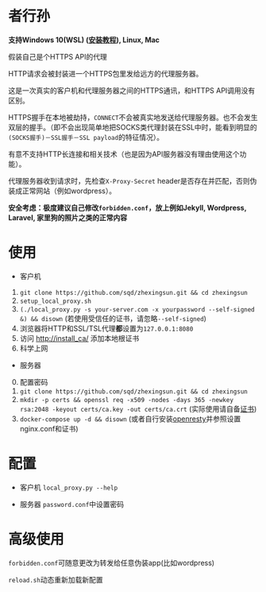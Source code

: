 # 者行孙
**支持Windows 10(WSL) ([安装教程](https://zhuanlan.zhihu.com/p/24537874)), Linux, Mac**

假装自己是个HTTPS API的代理

HTTP请求会被封装进一个HTTPS包里发给远方的代理服务器。

这是一次真实的客户机和代理服务器之间的HTTPS通讯，和HTTPS API调用没有区别。

HTTPS握手在本地被劫持，`CONNECT`不会被真实地发送给代理服务器。也不会发生双层的握手。（即不会出现简单地把SOCKS类代理封装在SSL中时，能看到明显的`(SOCKS握手)－SSL握手－SSL payload`的特征情况）。

有意不支持HTTP长连接和相关技术（也是因为API服务器没有理由使用这个功能）。

代理服务器收到请求时，先检查`X-Proxy-Secret` header是否存在并匹配，否则伪装成正常网站（例如wordpress）。

**安全考虑：极度建议自己修改`forbidden.conf`，放上例如Jekyll, Wordpress, Laravel, 家里狗的照片之类的正常内容**

# 使用
- 客户机

1. `git clone https://github.com/sqd/zhexingsun.git && cd zhexingsun`
2. `setup_local_proxy.sh`
3. `(./local_proxy.py -s your-server.com -x yourpassword --self-signed &) && disown` (若使用受信任的证书，请忽略`--self-signed`)
4. 浏览器将HTTP和SSL/TSL代理**都**设置为`127.0.0.1:8080`
5. 访问 [http://install_ca/](http://install_ca/) 添加本地根证书
6. 科学上网

- 服务器
0. 配置密码
1. `git clone https://github.com/sqd/zhexingsun.git && cd zhexingsun`
2. `mkdir -p certs && openssl req -x509 -nodes -days 365 -newkey rsa:2048 -keyout certs/ca.key -out certs/ca.crt` (实际使用请自备[证书](https://letsencrypt.org/))
3. `docker-compose up -d && disown` (或者自行安装[openresty](https://openresty.org/en/)并参照设置nginx.conf和证书)

# 配置
- 客户机
`local_proxy.py --help`

- 服务器
`password.conf`中设置密码

# 高级使用
`forbidden.conf`可随意更改为转发给任意伪装app(比如wordpress)

`reload.sh`动态重新加载新配置
